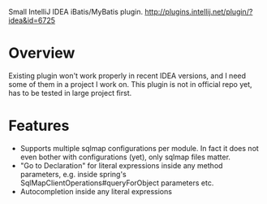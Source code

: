 Small IntelliJ IDEA iBatis/MyBatis plugin. http://plugins.intellij.net/plugin/?idea&id=6725

# Overview

Existing plugin won't work properly in recent IDEA versions, and I need some of them in a project I work on.
This plugin is not in official repo yet, has to be tested in large project first.

# Features

* Supports multiple sqlmap configurations per module. In fact it does not even bother with configurations (yet), only sqlmap files matter.
* "Go to Declaration" for literal expressions inside any method parameters, e.g. inside spring's SqlMapClientOperations#queryForObject parameters etc.
* Autocompletion inside any literal expressions